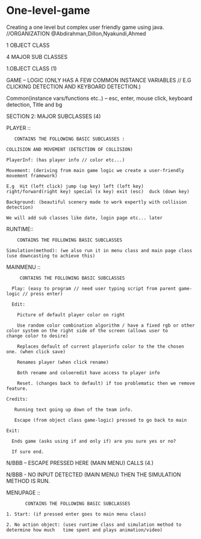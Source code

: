 # One-level-game
Creating a one level but complex user friendly game using java.
//ORGANIZATION @Abdirahman,Dillon,Nyakundi,Ahmed 

1 OBJECT CLASS 

4 MAJOR SUB CLASSES 

 

 

1.OBJECT CLASS (1)

GAME – LOGIC (ONLY HAS A FEW COMMON INSTANCE VARIABLES // E.G CLICKING DETECTION AND KEYBOARD DETECTION.)  

Common(instance vars/functions etc..) – esc, enter, mouse click, keyboard detection, Title and bg


SECTION 2: MAJOR SUBCLASSES (4)

PLAYER  ::

       CONTAINS THE FOLLOWING BASIC SUBCLASSES :

    COLLISION AND MOVEMENT (DETECTION OF COLLISION) 

    PlayerInf: (has player info // color etc...) 

    Movement: (deriving from main game logic we create a user-friendly movement framework) 

    E.g  Hit (left click) jump (up key) left (left key) right/forward(right key) special (x key) exit (esc)  duck (down key) 

    Background: (beautiful scenery made to work expertly with collision detection) 

    We will add sub classes like date, login page etc... later 

RUNTIME::

        CONTAINS THE FOLLOWING BASIC SUBCLASSES 

    Simulation(method): (we also run it in menu class and main page class (use downcasting to achieve this) 

MAINMENU ::

         CONTAINS THE FOLLOWING BASIC SUBCLASSES 

      Play: (easy to program // need user typing script from parent game-logic // press enter) 

      Edit: 

        Picture of default player color on right  

        Use random color combination algorithm / have a fixed rgb or other color system on the right side of the screen (allows user to           change color to desire) 

        Replaces default of current playerinfo color to the the chosen one. (when click save) 
 
        Renames player (when click rename) 

        Both rename and coloeredit have access to player info  

        Reset. (changes back to default) if too problematic then we remove feature. 

    Credits:  

       Running text going up down of the team info. 

       Escape (from object class game-logic) pressed to go back to main 

    Exit:  

      Ends game (asks using if and only if) are you sure yes or no? 

      If sure end. 

  N/BBB – ESCAPE PRESSED HERE (MAIN MENU) CALLS (4.) 

  N/BBB - NO INPUT DETECTED (MAIN MENU) THEN THE SIMULATION METHOD IS RUN. 

MENUPAGE ::

           CONTAINS THE FOLLOWING BASIC SUBCLASSES 

    1. Start: (if pressed enter goes to main menu class) 

    2. No action object: (uses runtime class and simulation method to determine how much   time spent and plays animation/video) 
